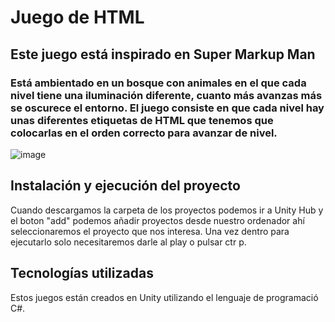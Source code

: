 # Juego de HTML
## Este juego está inspirado en Super Markup Man
### Está ambientado en un bosque con animales en el que cada nivel tiene una iluminación diferente, cuanto más avanzas más se oscurece el entorno. El juego consiste en que cada nivel hay unas diferentes etiquetas de HTML que tenemos que colocarlas en el orden correcto para avanzar de nivel.
![image](https://github.com/user-attachments/assets/021452b3-927b-4d51-bcd5-9da5f5ad83aa)

## Instalación y ejecución del proyecto
Cuando descargamos la carpeta de los proyectos podemos ir a Unity Hub y el boton "add" podemos añadir proyectos desde nuestro ordenador ahí seleccionaremos el proyecto que nos interesa. Una vez dentro para ejecutarlo solo necesitaremos darle al play o pulsar ctr p.

## Tecnologías utilizadas
Estos juegos están creados en Unity utilizando el lenguaje de programació C#.
